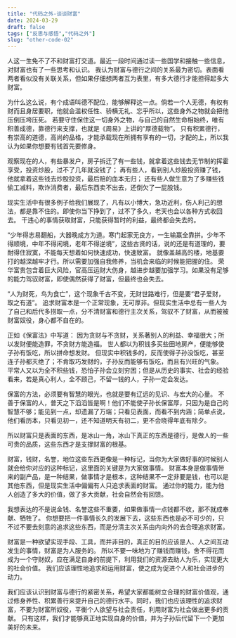 ```yaml
---
title: "代码之外-谈谈财富"
date: 2024-03-29
draft: false
tags: ["反思与感悟","代码之外"]
slug: "other-code-02"
---
```


人这一生免不了不和财富打交道。最近一段时间通过读一些国学和接触一些信息，对财富也有了一些思考和认识。
我认为财富与德行之间的关系最为密切。表面看两者看似没有关联关系，但如果仔细想两者互为表里，有多大德行才能担得起多大财富。

为什么这么说，有个成语叫德不配位，能够解释这一点。倘若一个人无德，有权有财而且身居要职，他就会滥权任性、骄横无礼、忘乎所以，这些身外之物就会把他压倒压垮压死。
若要守住保住这一切身外之物，与自己的自然生命相始终，唯有积善成德，靠德行来支撑，也就是《周易》上讲的“厚德载物”。
只有积累德行，有崇高的道德，高尚的品格，才能承载现在所拥有享有的一切，才配的上，所以我认为如果你想要有钱首先要修身。

观察现在的人，有些暴发户，房子拆迁了有一些钱，就拿着这些钱去无节制的挥霍享受，投资炒股，过不了几年就没钱了；
再有些人，看到别人炒股投资赚了钱，他就拿着这些钱去炒股投资，最后赔的血本无归；
还有些人做生意为了多赚些钱偷工减料，欺诈消费者，最后东西卖不出去，还倒欠了一屁股钱。

现实生活中有很多例子给我们展现了，凡有以小博大，急功近利，伤人利己的想法，都是靠不住的。即使你当下挣到了，过不了多久，老天也会以各种方式收回去。
干违心的事情获取财富，只能获得暂时的利益，最终都会失去的。

“少年得志易翻船，大器晚成方为道。寒门起家无良方，一生输赢全靠拼。少年不得顺境，中年不得闲境，老年不得逆境”，这些古贤的话，说的还是有道理的，要耐得住寂寞，不能每天想着如何快速成功，快速致富。
就像盖越高的楼，地基要打的越深越牢才行。所以需要加强自我修养，当机会来临的时候能把握的住。
荣华富贵包含着巨大风险，官高压运财大伤身，越进步越要加强学习。如果没有足够的能力驾驭财富，即使偶然获得了财富，但最终也会失去。

“人为财死，鸟为食亡”，这个现象千古不变，无财世路难行，但是要“君子爱财，取之有道”。
追求财富本是一个正常现象，无可厚非。但现实生活中总有一些人为了自己和后代多捞取一点，分不清财富和德行主次关系，驾驭不了财富，从而被被财富奴役，身心都不自在的。

正如《保富法》中写道：
因为贪财与不贪财，关系著别人的利益、幸福很大；所以发财便能造罪，不贪财方能造福。
世人都以为积钱多买些田地房产，便能够使子孙有饭吃，所以拼命想发财。
但现实中积钱多的，反而使得子孙没饭吃，甚至连子孙都灭绝了；不肯取巧发财的，子孙反而能够有饭吃，而且有兴旺的气象。
平常人又以为全不积些钱，恐怕子孙会立刻穷困；但是从历史的事实、社会的经验看来，若是真心利人，全不顾己，不留一钱的人，子孙一定会发达。

保富的方法，必须要有智慧的眼光，也就是要有辽远的见识、与宏大的心量。
不善于保富的人，普天之下滔滔皆是啊！他们不能使子孙长保富厚，只因为是自己的智慧不够；能见到一点，却遗漏了万端；只看见表面，而看不到内涵；简单点说，他们看历本，只看见初一，还不知道明天有初二，更不会晓得年底有除夕。

所以财富只是表面的东西，是冰山一角，冰山下真正的东西是德行，是做人的一些可贵的品质，这些东西才是支撑财富的根基。

财富，钱财，名誉，地位这些东西更像是一种标记，当你为大家做好事的时候别人就会给你对应的这种标记，这里面的关键是为大家做事情。
财富本身是做事情带来的副产品，是一种结果，做事情才是根本，这种结果不一定非要是钱，也可以是其他东西，但是现实生活中偏偏有人只追求表面的财富。
通过你的能力，能为他人创造了多大的价值，做了多大贡献，社会自然会有回馈。

我想表达的不是说金钱、名誉这些不重要，如果做事情一点钱都不收，那不就成奉献、牺牲了。
你想要把一件事情长久的发展下去，这些东西也是必不可少的，只不过不要去刻意的追求这些东西，而是分清主次关系由内向外的去合理追求财富。

财富是一种欲望实现手段、工具，而并非目的，真正的目的应该是人、人之间互动发生的事情，财富是为人服务的。
所以不要一味地为了赚钱而赚钱，舍不得花而成为一个守财奴，应在满足自身的前提下，利用我们的资源去助人为乐，实现更大的社会价值。
我们应该理性地追求和运用财富，使之成为促进个人和社会进步的动力。

我们应该认识到财富与德行的紧密关系，希望大家都能树立合理的财富价值观，通过修身养性、积累善行来提升自己的德行水平。同时，我们也应该理性的追求财富，不要为财富所奴役，平衡个人欲望与社会责任，利用财富为社会做出更多的贡献。
只有这样，我们才能够真正地实现自身的价值，并为子孙后代留下一个更加美好的未来。
